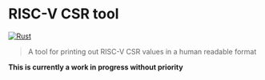 # RISC-V CSR tool

[![Rust](https://github.com/defermelowie/riscv-csrtool/actions/workflows/rust.yml/badge.svg)](https://github.com/defermelowie/riscv-csrtool/actions/workflows/rust.yml)

> A tool for printing out RISC-V CSR values in a human readable format

**This is currently a work in progress without priority**